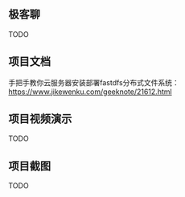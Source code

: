 ## 极客聊
TODO

## 项目文档
手把手教你云服务器安装部署fastdfs分布式文件系统：https://www.jikewenku.com/geeknote/21612.html

## 项目视频演示
TODO

## 项目截图
TODO

